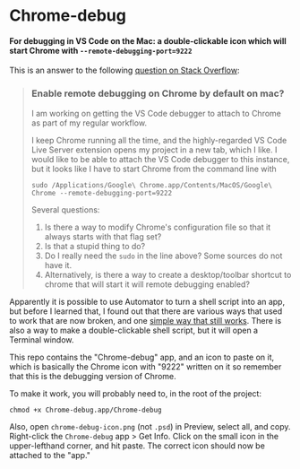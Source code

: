 # Chrome-debug
#### For debugging in VS Code on the Mac: a double-clickable icon which will start Chrome with `--remote-debugging-port=9222`

This is an answer to the following [question on Stack Overflow](https://stackoverflow.com/questions/56043142/enable-remote-debugging-on-chrome-by-default-on-mac):

>### Enable remote debugging on Chrome by default on mac?
>
>I am working on getting the VS Code debugger to attach to Chrome as part of my regular workflow.
>
>I keep Chrome running all the time, and the highly-regarded VS Code Live Server extension opens my project in a new tab, which I like. 
I would like to be able to attach the VS Code debugger to this instance, but it looks like I have to start Chrome from the command line with
>
>```
>sudo /Applications/Google\ Chrome.app/Contents/MacOS/Google\ Chrome --remote-debugging-port=9222
>```
>Several questions:
>
> 1. Is there a way to modify Chrome's configuration file so that it always starts with that flag set?
> 2. Is that a stupid thing to do?
> 3. Do I really need the `sudo` in the line above? Some sources do not have it.
> 4. Alternatively, is there a way to create a desktop/toolbar shortcut to chrome that will start it will remote debugging enabled?

Apparently it is possible to use Automator to turn a shell script into an app, but before I learned that, I found out that there are 
various ways that used to work that are now broken, and one [simple way that still works](https://apple.stackexchange.com/a/269045/102436).
There is also a way to make a double-clickable shell script, but it will open a Terminal window.

This repo contains the "Chrome-debug" app, and an icon to paste on it, which is basically the Chrome icon with "9222" written on it so 
remember that this is the debugging version of Chrome.

To make it work, you will probably need to, in the root of the project:

`chmod +x Chrome-debug.app/Chrome-debug`

Also, open `chrome-debug-icon.png` (not `.psd`) in Preview, select all, and copy. Right-click the `Chrome-debug` app > Get Info. Click 
on the small icon in the upper-lefthand corner, and hit paste. The correct icon should now be attached to the "app."
